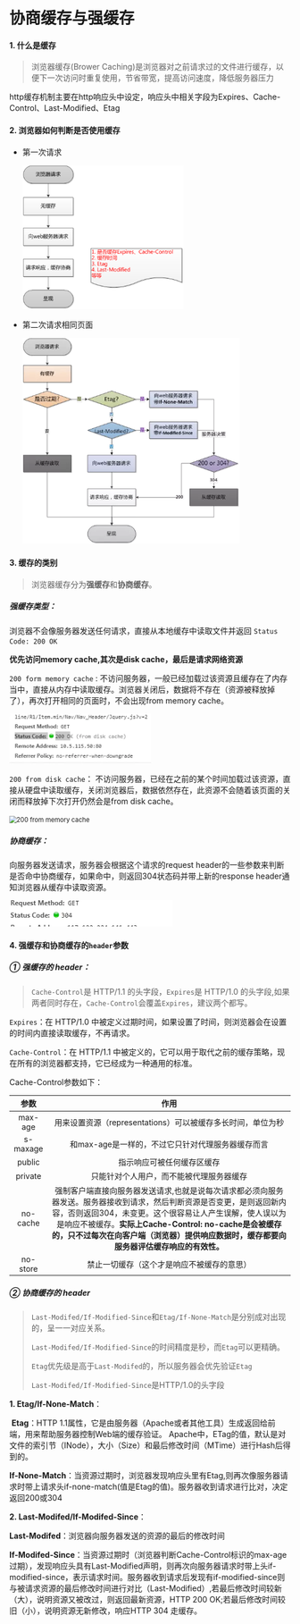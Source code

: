 # 协商缓存与强缓存

#### 1. 什么是缓存

> 浏览器缓存(Brower Caching)是浏览器对之前请求过的文件进行缓存，以便下一次访问时重复使用，节省带宽，提高访问速度，降低服务器压力

http缓存机制主要在http响应头中设定，响应头中相关字段为Expires、Cache-Control、Last-Modified、Etag

#### 2. 浏览器如何判断是否使用缓存

- 第一次请求

  <img src="..\pics\网页初次请求.png" alt="初次请求" style="zoom:70%;" />

- 第二次请求相同页面

  <img src="..\pics\请求相同页面.png" alt="请求相同页面" style="zoom:70%;" />

#### 3. 缓存的类别

>浏览器缓存分为**强缓存**和**协商缓存**。

##### 强缓存类型：

浏览器不会像服务器发送任何请求，直接从本地缓存中读取文件并返回 `Status Code: 200 OK`

**优先访问memory cache,其次是disk cache，最后是请求网络资源**

`200 form memory cache` : 不访问服务器，一般已经加载过该资源且缓存在了内存当中，直接从内存中读取缓存。浏览器关闭后，数据将不存在（资源被释放掉了），再次打开相同的页面时，不会出现from memory cache。

<img src="..\pics\200disk.webp" alt="200 from disk cache" style="zoom:80%;" />

`200 from disk cache`： 不访问服务器，已经在之前的某个时间加载过该资源，直接从硬盘中读取缓存，关闭浏览器后，数据依然存在，此资源不会随着该页面的关闭而释放掉下次打开仍然会是from disk cache。

<img src="C:\Data\Git\web-notes\pics\200memory.webp" alt="200 from memory cache" style="zoom:80%;" />



##### 协商缓存：
向服务器发送请求，服务器会根据这个请求的request header的一些参数来判断是否命中协商缓存，如果命中，则返回304状态码并带上新的response header通知浏览器从缓存中读取资源。

  ![304](..\pics\304.webp)

#### 4. 强缓存和协商缓存的`header`参数

##### ① 强缓存的 header：

  > `Cache-Control`是 HTTP/1.1 的头字段，`Expires`是 HTTP/1.0 的头字段,如果两者同时存在，`Cache-Control`会覆盖`Expires`，建议两个都写。

  `Expires`：在 HTTP/1.0 中被定义过期时间，如果设置了时间，则浏览器会在设置的时间内直接读取缓存，不再请求。

  `Cache-Control`：在 HTTP/1.1 中被定义的，它可以用于取代之前的缓存策略，现在所有的浏览器都支持，它已经成为一种通用的标准。

  Cache-Control参数如下：

|   参数   |                             作用                             |
| :------: | :----------------------------------------------------------: |
| max-age  | 用来设置资源（representations）可以被缓存多长时间，单位为秒  |
| s-maxage |      和max-age是一样的，不过它只针对代理服务器缓存而言       |
|  public  |                  指示响应可被任何缓存区缓存                  |
| private  |           只能针对个人用户，而不能被代理服务器缓存           |
| no-cache | 强制客户端直接向服务器发送请求,也就是说每次请求都必须向服务器发送。服务器接收到请求，然后判断资源是否变更，是则返回新内容，否则返回304，未变更。这个很容易让人产生误解，使人误以为是响应不被缓存。**实际上Cache-Control:  no-cache是会被缓存的，只不过每次在向客户端（浏览器）提供响应数据时，缓存都要向服务器评估缓存响应的有效性。** |
| no-store |          禁止一切缓存（这个才是响应不被缓存的意思）          |

##### ② 协商缓存的 header

  > `Last-Modifed/If-Modified-Since`和`Etag/If-None-Match`是分别成对出现的，呈一一对应关系。
  >
  > `Last-Modifed/If-Modified-Since`的时间精度是秒，而`Etag`可以更精确。
  >
  > `Etag`优先级是高于`Last-Modifed`的，所以服务器会优先验证`Etag`
  >
  > `Last-Modifed/If-Modified-Since`是HTTP/1.0的头字段

**1. Etag/If-None-Match**：

​	**Etag**：HTTP 1.1属性，它是由服务器（Apache或者其他工具）生成返回给前端，用来帮助服务器控制Web端的缓存验证。 Apache中，ETag的值，默认是对文件的索引节（INode），大小（Size）和最后修改时间（MTime）进行Hash后得到的。

​	**If-None-Match**：当资源过期时，浏览器发现响应头里有Etag,则再次像服务器请求时带上请求头if-none-match(值是Etag的值)。服务器收到请求进行比对，决定返回200或304



**2. Last-Modifed/If-Modifed-Since**：

​	**Last-Modifed**：浏览器向服务器发送的资源的最后的修改时间

​	**If-Modifed-Since**：当资源过期时（浏览器判断Cache-Control标识的max-age过期），发现响应头具有Last-Modified声明，则再次向服务器请求时带上头if-modified-since，表示请求时间。服务器收到请求后发现有if-modified-since则与被请求资源的最后修改时间进行对比（Last-Modified）,若最后修改时间较新（大），说明资源又被改过，则返回最新资源，HTTP 200 OK;若最后修改时间较旧（小），说明资源无新修改，响应HTTP 304 走缓存。

